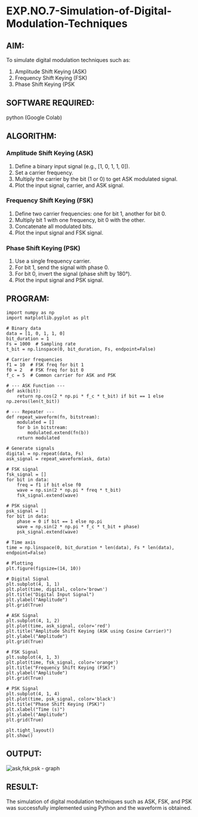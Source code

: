 # EXP.NO.7-Simulation-of-Digital-Modulation-Techniques

## AIM:
To simulate digital modulation techniques such as:
1. Amplitude Shift Keying (ASK)
2. Frequency Shift Keying (FSK)
3. Phase Shift Keying (PSK

## SOFTWARE REQUIRED:
python (Google Colab)

## ALGORITHM:
### Amplitude Shift Keying (ASK)
1. Define a binary input signal (e.g., [1, 0, 1, 1, 0]).
2. Set a carrier frequency.
3. Multiply the carrier by the bit (1 or 0) to get ASK modulated signal.
4. Plot the input signal, carrier, and ASK signal.

### Frequency Shift Keying (FSK)
1. Define two carrier frequencies: one for bit 1, another for bit 0.
2. Multiply bit 1 with one frequency, bit 0 with the other.
3. Concatenate all modulated bits.
4. Plot the input signal and FSK signal.

### Phase Shift Keying (PSK)
1. Use a single frequency carrier.
2. For bit 1, send the signal with phase 0.
3. For bit 0, invert the signal (phase shift by 180°).
4. Plot the input signal and PSK signal.


## PROGRAM:
```
import numpy as np
import matplotlib.pyplot as plt

# Binary data
data = [1, 0, 1, 1, 0]
bit_duration = 1
Fs = 1000  # Sampling rate
t_bit = np.linspace(0, bit_duration, Fs, endpoint=False)

# Carrier frequencies
f1 = 10  # FSK freq for bit 1
f0 = 2   # FSK freq for bit 0
f_c = 5  # Common carrier for ASK and PSK

# --- ASK Function ---
def ask(bit):
    return np.cos(2 * np.pi * f_c * t_bit) if bit == 1 else np.zeros(len(t_bit))

# --- Repeater ---
def repeat_waveform(fn, bitstream):
    modulated = []
    for b in bitstream:
        modulated.extend(fn(b))
    return modulated

# Generate signals
digital = np.repeat(data, Fs)
ask_signal = repeat_waveform(ask, data)

# FSK signal
fsk_signal = []
for bit in data:
    freq = f1 if bit else f0
    wave = np.sin(2 * np.pi * freq * t_bit)
    fsk_signal.extend(wave)

# PSK signal
psk_signal = []
for bit in data:
    phase = 0 if bit == 1 else np.pi
    wave = np.sin(2 * np.pi * f_c * t_bit + phase)
    psk_signal.extend(wave)

# Time axis
time = np.linspace(0, bit_duration * len(data), Fs * len(data), endpoint=False)

# Plotting
plt.figure(figsize=(14, 10))

# Digital Signal
plt.subplot(4, 1, 1)
plt.plot(time, digital, color='brown')
plt.title("Digital Input Signal")
plt.ylabel("Amplitude")
plt.grid(True)

# ASK Signal
plt.subplot(4, 1, 2)
plt.plot(time, ask_signal, color='red')
plt.title("Amplitude Shift Keying (ASK using Cosine Carrier)")
plt.ylabel("Amplitude")
plt.grid(True)

# FSK Signal
plt.subplot(4, 1, 3)
plt.plot(time, fsk_signal, color='orange')
plt.title("Frequency Shift Keying (FSK)")
plt.ylabel("Amplitude")
plt.grid(True)

# PSK Signal
plt.subplot(4, 1, 4)
plt.plot(time, psk_signal, color='black')
plt.title("Phase Shift Keying (PSK)")
plt.xlabel("Time (s)")
plt.ylabel("Amplitude")
plt.grid(True)

plt.tight_layout()
plt.show()
```

## OUTPUT:

![ask,fsk,psk - graph](https://github.com/user-attachments/assets/516fcc14-e998-4954-b4d6-ab12fe058675)

 
## RESULT:
The simulation of digital modulation techniques such as ASK, FSK, and PSK was successfully implemented using Python and the waveform is obtained.
